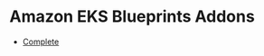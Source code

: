 # Amazon EKS Blueprints Addons

- [Complete](https://github.com/aws-ia/terraform-aws-eks-blueprints-teams/tree/main/tests/complete)
